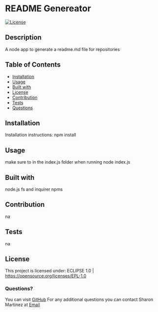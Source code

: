 
  
  # README Genereator 
  
  [![License](https://img.shields.io/badge/License-EPL%201.0-red.svg)](https://opensource.org/licenses/EPL-1.0)

  ## Description
  A node app to generate a readme.md file for repositories

  ## Table of Contents

  * [Installation](#Installation)
  * [Usage](#Usage)
  * [Built with](#Built-with)
  * [License](#License)
  * [Contribution](#Contribution)
  * [Tests](#Tests)
  * [Questions](#Questions)
  
  ## Installation
  Installation instructions: npm install

  ## Usage 
  make sure to in the index.js folder when running node index.js

  ## Built with
  node.js fs and inquirer npms

  ## Contribution
  na

  ## Tests
  na

  ## License 
  This project is licensed under: ECLIPSE 1.0 | https://opensource.org/licenses/EPL-1.0

  ### Questions?
  You can visit [GitHub](https://github.com/Sharon1106)
  For any additional questions you can contact Sharon Martinez at [Email](martinezsharonr@gmail.com)
